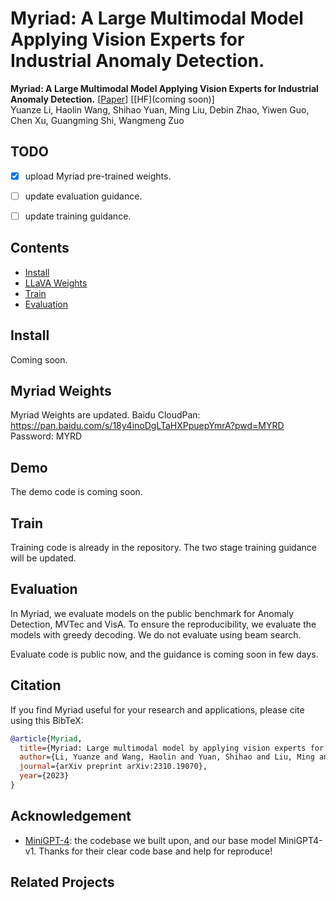#  Myriad: A Large Multimodal Model Applying Vision Experts for Industrial Anomaly Detection.

**Myriad: A Large Multimodal Model Applying Vision Experts for Industrial Anomaly Detection.** [[Paper](https://arxiv.org/abs/2310.19070)] [[HF](coming soon)] <br>
Yuanze Li, Haolin Wang, Shihao Yuan, Ming Liu, Debin Zhao, Yiwen Guo, Chen Xu, Guangming Shi, Wangmeng Zuo

<!--p align="center">
    <a href="https://llava.hliu.cc/"><img src="images/llava_logo.png" width="50%"></a> <br>
    Generated by <a href="https://gligen.github.io/">GLIGEN</a> via "a cute lava llama with glasses" and box prompt
</p-->


## TODO
- [x] upload Myriad pre-trained weights.
- [ ] update evaluation guidance.
- [ ] update training guidance.


## Contents
- [Install](#install)
- [LLaVA Weights](#llava-weights)
- [Train](#train)
- [Evaluation](#evaluation)

## Install
Coming soon.

## Myriad Weights
Myriad Weights are updated. Baidu CloudPan: https://pan.baidu.com/s/18y4inoDgLTaHXPpuepYmrA?pwd=MYRD Password: MYRD 

## Demo

The demo code is coming soon.

## Train

Training code is already in the repository. The two stage training guidance will be updated. 

## Evaluation

In Myriad, we evaluate models on the public benchmark for Anomaly Detection, MVTec and VisA. To ensure the reproducibility, we evaluate the models with greedy decoding. We do not evaluate using beam search.

Evaluate code is public now, and the guidance is coming soon in few days. 

## Citation

If you find Myriad useful for your research and applications, please cite using this BibTeX:
```bibtex
@article{Myriad,
  title={Myriad: Large multimodal model by applying vision experts for industrial anomaly detection},
  author={Li, Yuanze and Wang, Haolin and Yuan, Shihao and Liu, Ming and Zhao, Debin and Guo, Yiwen and Xu, Chen and Shi, Guangming and Zuo, Wangmeng},
  journal={arXiv preprint arXiv:2310.19070},
  year={2023}
}
```

## Acknowledgement

- [MiniGPT-4](https://github.com/Vision-CAIR/MiniGPT-4): the codebase we built upon, and our base model MiniGPT4-v1. Thanks for their clear code base and help for reproduce!

## Related Projects
